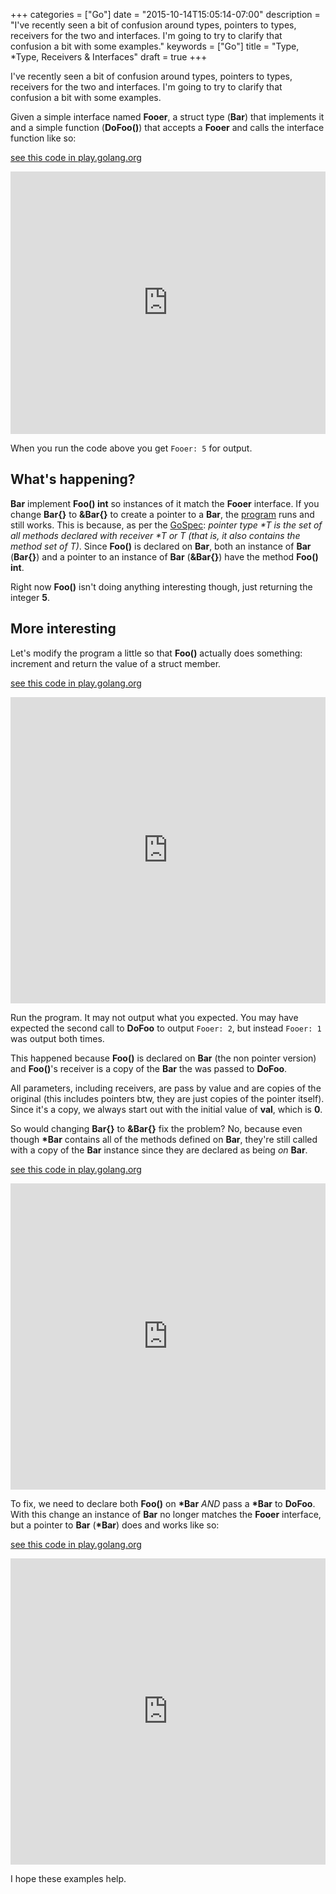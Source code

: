 +++
categories = ["Go"]
date = "2015-10-14T15:05:14-07:00"
description = "I've recently seen a bit of confusion around types, pointers to types, receivers for the two and interfaces. I'm going to try to clarify that confusion a bit with some examples."
keywords = ["Go"]
title = "Type, *Type, Receivers & Interfaces"
draft = true
+++

I've recently seen a bit of confusion around types, pointers to types, receivers for the two and interfaces. I'm going to try to clarify that confusion a bit with some examples.

Given a simple interface named **Fooer**, a struct type (**Bar**) that implements it and a simple function (**DoFoo()**) that accepts a **Fooer** and calls the interface function like so:

<a href="https://play.golang.org/p/QDpxG41xqK">see this code in play.golang.org</a>
<iframe src="https://play.golang.org/p/QDpxG41xqK" frameborder="0" style="width: 100%; height: 30em"></iframe>

When you run the code above you get `Fooer: 5` for output.

## What's happening?

**Bar** implement **Foo() int** so instances of it match the **Fooer** interface. If you change **Bar{}** to **&Bar{}** to create a pointer to a **Bar**, the [program](https://play.golang.org/p/M54OuYH9CU) runs and still works. This is because, as per the [GoSpec](https://golang.org/ref/spec#Method_sets): *pointer type \*T is the set of all methods declared with receiver \*T or T (that is, it also contains the method set of T)*. Since **Foo()** is declared on **Bar**, both an instance of **Bar** (**Bar{}**) and a pointer to an instance of **Bar** (**&Bar{}**) have the method **Foo() int**.

Right now **Foo()** isn't doing anything interesting though, just returning the integer **5**.

## More interesting

Let's modify the program a little so that **Foo()** actually does something: increment and return the value of a struct member.

<a href="https://play.golang.org/p/yq9ImtGT0j">see this code in play.golang.org</a>
<iframe src="https://play.golang.org/p/yq9ImtGT0j" frameborder="0" style="width: 100%; height: 35em"></iframe>

Run the program. It may not output what you expected. You may have expected the second call to **DoFoo** to output `Fooer: 2`, but instead `Fooer: 1` was output both times.

This happened because **Foo()** is declared on **Bar** (the non pointer version) and **Foo()**'s receiver is a copy of the **Bar** the was passed to **DoFoo**.

All parameters, including receivers, are pass by value and are copies of the original (this includes pointers btw, they are just copies of the pointer itself). Since it's a copy, we always start out with the initial value of **val**, which is **0**.

So would changing **Bar{}** to **&Bar{}** fix the problem? No, because even though **\*Bar** contains all of the methods defined on **Bar**, they're still called with a copy of the **Bar** instance since they are declared as being *on* **Bar**.

<a href="https://play.golang.org/p/NzGEH0om_u">see this code in play.golang.org</a>
<iframe src="https://play.golang.org/p/NzGEH0om_u" frameborder="0" style="width: 100%; height: 35em"></iframe>

To fix, we need to declare both **Foo()** on **\*Bar** *AND* pass a **\*Bar** to **DoFoo**. With this change an instance of **Bar** no longer matches the **Fooer** interface, but a pointer to **Bar** (**\*Bar**) does and works like so:

<a href="https://play.golang.org/p/gOT_oyV327">see this code in play.golang.org</a>
<iframe src="https://play.golang.org/p/gOT_oyV327" frameborder="0" style="width: 100%; height: 35em"></iframe>


I hope these examples help.
